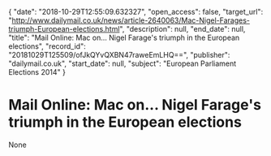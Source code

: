 {
  "date": "2018-10-29T12:55:09.632327", 
  "open_access": false, 
  "target_url": "http://www.dailymail.co.uk/news/article-2640063/Mac-Nigel-Farages-triumph-European-elections.html", 
  "description": null, 
  "end_date": null, 
  "title": "Mail Online: Mac on... Nigel Farage's triumph in the European elections", 
  "record_id": "20181029T125509/ofJkQYvQXBN47raweEmLHQ==", 
  "publisher": "dailymail.co.uk", 
  "start_date": null, 
  "subject": "European Parliament Elections 2014"
}

# Mail Online: Mac on... Nigel Farage's triumph in the European elections

None